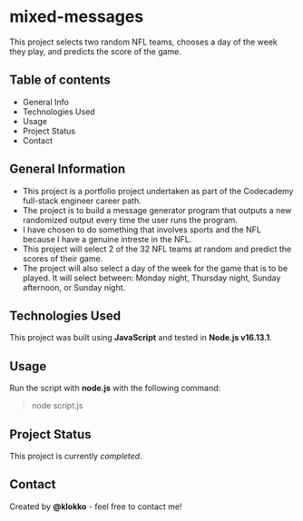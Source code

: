 # mixed-messages
This project selects two random NFL teams, chooses a day of the week they play, and predicts the score of the game.

## Table of contents
- General Info
- Technologies Used
- Usage
- Project Status
- Contact

## General Information
- This project is a portfolio project undertaken as part of the Codecademy full-stack engineer career path. 
- The project is to build a message generator program that outputs a new randomized output every time the user runs the program.
- I have chosen to do something that involves sports and the NFL because I have a genuine intreste in the NFL.
- This project will select 2 of the 32 NFL teams at random and predict the scores of their game.
- The project will also select a day of the week for the game that is to be played. It will select between: Monday night, Thursday night, Sunday afternoon, or Sunday night.

## Technologies Used
This project was built using **JavaScript** and tested in **Node.js v16.13.1**.

## Usage
Run the script with **node.js** with the following command:
> node script.js

## Project Status
This project is currently *completed*.

## Contact
Created by **@klokko** - feel free to contact me!